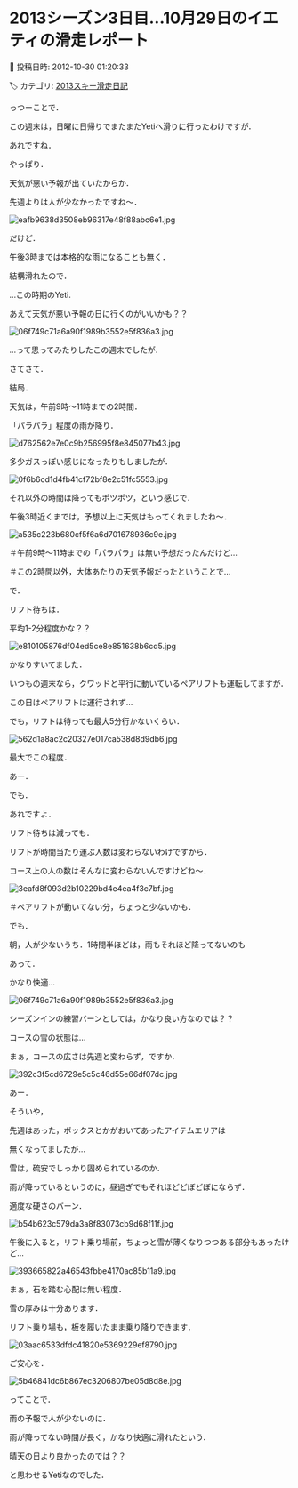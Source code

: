 # 2013シーズン3日目…10月29日のイエティの滑走レポート

📅 投稿日時: 2012-10-30 01:20:33

🏷️ カテゴリ: [2013スキー滑走日記](c91dbe557f9a69230b1600e48622fdd61.md)

っつーことで．





この週末は，日曜に日帰りでまたまたYetiへ滑りに行ったわけですが．





あれですね．


やっぱり．


天気が悪い予報が出ていたからか．


先週よりは人が少なかったですね～．




![eafb9638d3508eb96317e48f88abc6e1.jpg](images/eafb9638d3508eb96317e48f88abc6e1.jpg)







だけど．


午後3時までは本格的な雨になることも無く．


結構滑れたので．


…この時期のYeti.


あえて天気が悪い予報の日に行くのがいいかも？？




![06f749c71a6a90f1989b3552e5f836a3.jpg](images/06f749c71a6a90f1989b3552e5f836a3.jpg)







…って思ってみたりしたこの週末でしたが．





さてさて．


結局．


天気は，午前9時～11時までの2時間．


「パラパラ」程度の雨が降り．




![d762562e7e0c9b256995f8e845077b43.jpg](images/d762562e7e0c9b256995f8e845077b43.jpg)




多少ガスっぽい感じになったりもしましたが．




![0f6b6cd1d4fb41cf72bf8e2c51fc5553.jpg](images/0f6b6cd1d4fb41cf72bf8e2c51fc5553.jpg)




それ以外の時間は降ってもポツポツ，という感じで．


午後3時近くまでは，予想以上に天気はもってくれましたね～．




![a535c223b680cf5f6a6d701678936c9e.jpg](images/a535c223b680cf5f6a6d701678936c9e.jpg)




＃午前9時～11時までの「パラパラ」は無い予想だったんだけど…


＃この2時間以外，大体あたりの天気予報だったということで…





で．


リフト待ちは．


平均1-2分程度かな？？




![e810105876df04ed5ce8e851638b6cd5.jpg](images/e810105876df04ed5ce8e851638b6cd5.jpg)




かなりすいてました．


いつもの週末なら，クワッドと平行に動いているペアリフトも運転してますが．


この日はペアリフトは運行されず…


でも，リフトは待っても最大5分行かないくらい．




![562d1a8ac2c20327e017ca538d8d9db6.jpg](images/562d1a8ac2c20327e017ca538d8d9db6.jpg)




最大でこの程度．





あー．


でも．


あれですよ．


リフト待ちは減っても．


リフトが時間当たり運ぶ人数は変わらないわけですから．


コース上の人の数はそんなに変わらないんですけどね～．




![3eafd8f093d2b10229bd4e4ea4f3c7bf.jpg](images/3eafd8f093d2b10229bd4e4ea4f3c7bf.jpg)




＃ペアリフトが動いてない分，ちょっと少ないかも．





でも．


朝，人が少ないうち．1時間半ほどは，雨もそれほど降ってないのも


あって．


かなり快適…




![06f749c71a6a90f1989b3552e5f836a3.jpg](images/06f749c71a6a90f1989b3552e5f836a3.jpg)




シーズンインの練習バーンとしては，かなり良い方なのでは？？





コースの雪の状態は…


まぁ，コースの広さは先週と変わらず，ですか．




![392c3f5cd6729e5c5c46d55e66df07dc.jpg](images/392c3f5cd6729e5c5c46d55e66df07dc.jpg)




あー．


そういや，


先週はあった，ボックスとかがおいてあったアイテムエリアは


無くなってましたが…





雪は，硫安でしっかり固められているのか．


雨が降っているというのに，昼過ぎでもそれほどどぼどぼにならず．


適度な硬さのバーン．




![b54b623c579da3a8f83073cb9d68f11f.jpg](images/b54b623c579da3a8f83073cb9d68f11f.jpg)







午後に入ると，リフト乗り場前，ちょっと雪が薄くなりつつある部分もあったけど…




![393665822a46543fbbe4170ac85b11a9.jpg](images/393665822a46543fbbe4170ac85b11a9.jpg)




まぁ，石を踏む心配は無い程度．


雪の厚みは十分あります．


リフト乗り場も，板を履いたまま乗り降りできます．




![03aac6533dfdc41820e5369229ef8790.jpg](images/03aac6533dfdc41820e5369229ef8790.jpg)




ご安心を．







![5b46841dc6b867ec3206807be05d8d8e.jpg](images/5b46841dc6b867ec3206807be05d8d8e.jpg)




ってことで．


雨の予報で人が少ないのに．


雨が降ってない時間が長く，かなり快適に滑れたという．


晴天の日より良かったのでは？？


と思わせるYetiなのでした．

